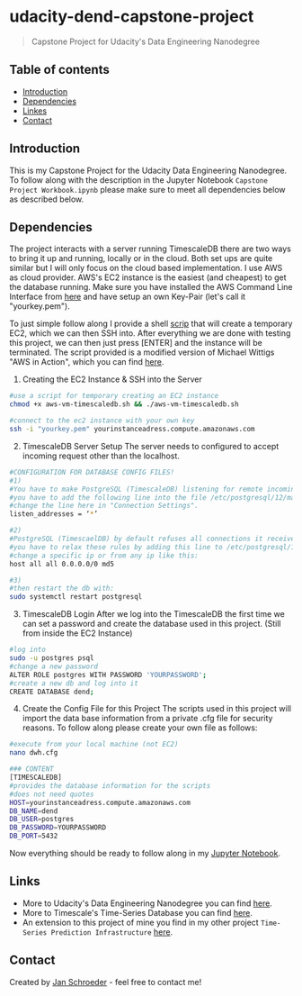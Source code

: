 # udacity-dend-capstone-project
> Capstone Project for Udacity's Data Engineering Nanodegree

## Table of contents
* [Introduction](#introduction)
* [Dependencies](#dependencies)
* [Linkes](#links)
* [Contact](#contact)

## Introduction

This is my Capstone Project for the Udacity Data Engineering Nanodegree.
To follow along with the description in the Jupyter Notebook `Capstone Project Workbook.ipynb` please make sure to meet all dependencies below as described below.

## Dependencies

The project interacts with a server running TimescaleDB there are two ways to bring it up and running, locally or in the cloud. Both set ups are quite similar but I will only focus on the cloud based implementation.
I use AWS as cloud provider. AWS's EC2 instance is the easiest (and cheapest) to get the database running.
Make sure you have installed the AWS Command Line Interface from [here](http://aws.amazon.com/cli/) and have setup an own Key-Pair (let's call it "yourkey.pem").

To just simple follow along I provide a shell [scrip](https://github.com/AionosChina/udacity-dend-capstone-project/blob/main/aws-vm-timescaledb.sh) that will create a temporary EC2, which we can then SSH into. After everything we are done with testing this project, we can then just press [ENTER] and the instance will be terminated. The script provided is a modified version of Michael Wittigs "AWS in Action", which you can find [here](https://github.com/AWSinAction/code2/blob/master/chapter04/virtualmachine.sh).

1. Creating the EC2 Instance & SSH into the Server
```bash
#use a script for temporary creating an EC2 instance
chmod +x aws-vm-timescaledb.sh && ./aws-vm-timescaledb.sh

#connect to the ec2 instance with your own key
ssh -i "yourkey.pem" yourinstanceadress.compute.amazonaws.com

```
2. TimescaleDB Server Setup
The server needs to configured to accept incoming request other than the localhost.

```bash
#CONFIGURATION FOR DATABASE CONFIG FILES!
#1)
#You have to make PostgreSQL (TimescaleDB) listening for remote incoming TCP connections. To be able to reach the server remotely
#you have to add the following line into the file /etc/postgresql/12/main/postgresql.conf
#change the line here in "Connection Settings".
listen_addresses = ‘*’

#2)
#PostgreSQL (TimescaelDB) by default refuses all connections it receives from any remote address, 
#you have to relax these rules by adding this line to /etc/postgresql/12/main/pg_hba.conf
#change a specific ip or from any ip like this:
host all all 0.0.0.0/0 md5

#3)
#then restart the db with:
sudo systemctl restart postgresql
```
3. TimescaleDB Login
After we log into the TimescaleDB the first time we can set a password and create the database used in this project. (Still from inside the EC2 Instance)
```bash
#log into
sudo -u postgres psql
#change a new password
ALTER ROLE postgres WITH PASSWORD 'YOURPASSWORD';
#create a new db and log into it
CREATE DATABASE dend;
```

4. Create the Config File for this Project
The scripts used in this project will import the data base information from a private .cfg file for security reasons. To follow along please create your own file as follows:
```bash
#execute from your local machine (not EC2)
nano dwh.cfg

### CONTENT
[TIMESCALEDB]
#provides the database information for the scripts
#does not need quotes
HOST=yourinstanceadress.compute.amazonaws.com
DB_NAME=dend
DB_USER=postgres
DB_PASSWORD=YOURPASSWORD
DB_PORT=5432
```
Now everything should be ready to follow along in my [Jupyter Notebook](https://github.com/AionosChina/udacity-dend-capstone-project/blob/main/Capstone%20Project%20Workbook.ipynb). 

## Links

- More to Udacity's Data Engineering Nanodegree you can find [here](https://www.udacity.com/course/data-engineer-nanodegree--nd027).
- More to Timescale's Time-Series Database you can find [here](https://www.timescale.com/).
- An extension to this project of mine you find in my other project `Time-Series Prediction Infrastructure` [here](https://github.com/AionosChina/Time-Series-Prediction-Infrastructure). 

## Contact
Created by [Jan Schroeder](https://www.schroederjan.com/) - feel free to contact me!

